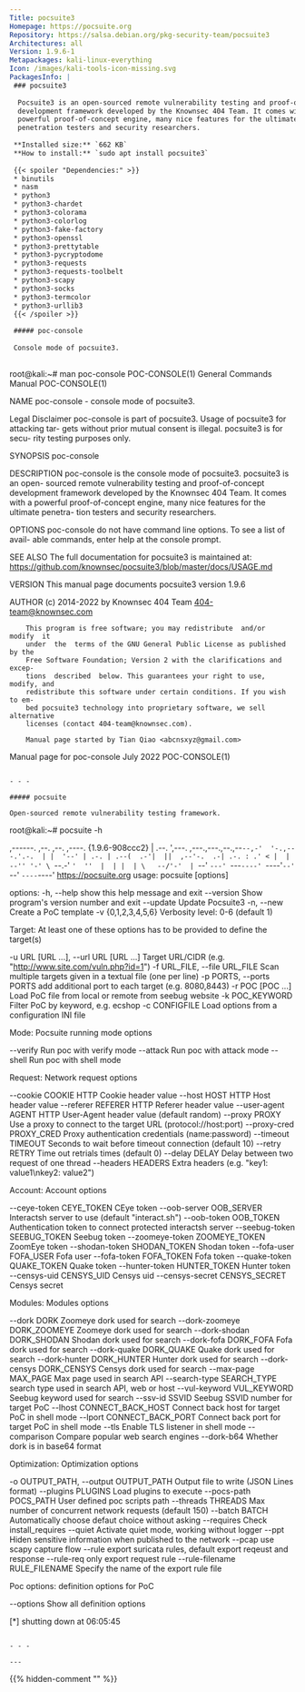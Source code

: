 ```yaml
---
Title: pocsuite3
Homepage: https://pocsuite.org
Repository: https://salsa.debian.org/pkg-security-team/pocsuite3
Architectures: all
Version: 1.9.6-1
Metapackages: kali-linux-everything 
Icon: /images/kali-tools-icon-missing.svg
PackagesInfo: |
 ### pocsuite3
 
  Pocsuite3 is an open-sourced remote vulnerability testing and proof-of-concept
  development framework developed by the Knownsec 404 Team. It comes with a
  powerful proof-of-concept engine, many nice features for the ultimate
  penetration testers and security researchers.
 
 **Installed size:** `662 KB`  
 **How to install:** `sudo apt install pocsuite3`  
 
 {{< spoiler "Dependencies:" >}}
 * binutils
 * nasm
 * python3
 * python3-chardet
 * python3-colorama
 * python3-colorlog
 * python3-fake-factory
 * python3-openssl
 * python3-prettytable
 * python3-pycryptodome
 * python3-requests
 * python3-requests-toolbelt
 * python3-scapy
 * python3-socks
 * python3-termcolor
 * python3-urllib3
 {{< /spoiler >}}
 
 ##### poc-console
 
 Console mode of pocsuite3.
 
 ```
 root@kali:~# man poc-console
 POC-CONSOLE(1)              General Commands Manual             POC-CONSOLE(1)
 
 NAME
        poc-console - console mode of pocsuite3.
 
 Legal Disclaimer
        poc-console is part of pocsuite3. Usage of pocsuite3 for attacking tar-
        gets without prior mutual consent is illegal.  pocsuite3 is  for  secu-
        rity testing purposes only.
 
 SYNOPSIS
        poc-console
 
 DESCRIPTION
        poc-console  is  the  console mode of pocsuite3.  pocsuite3 is an open-
        sourced remote vulnerability testing and  proof-of-concept  development
        framework  developed by the Knownsec 404 Team. It comes with a powerful
        proof-of-concept engine, many nice features for the  ultimate  penetra-
        tion testers and security researchers.
 
 OPTIONS
        poc-console  do  not have command line options. To see a list of avail-
        able commands, enter help at the console prompt.
 
 SEE ALSO
        The full documentation for pocsuite3 is maintained at:
        https://github.com/knownsec/pocsuite3/blob/master/docs/USAGE.md
 
 VERSION
        This manual page documents pocsuite3 version 1.9.6
 
 AUTHOR
        (c) 2014-2022 by Knownsec 404 Team
        <404-team@knownsec.com>
 
        This program is free software; you may redistribute  and/or  modify  it
        under  the  terms of the GNU General Public License as published by the
        Free Software Foundation; Version 2 with the clarifications and  excep-
        tions  described  below. This guarantees your right to use, modify, and
        redistribute this software under certain conditions. If you wish to em-
        bed pocsuite3 technology into proprietary software, we sell alternative
        licenses (contact 404-team@knownsec.com).
 
        Manual page started by Tian Qiao <abcnsxyz@gmail.com>
 
 Manual page for poc-console        July 2022                    POC-CONSOLE(1)
 ```
 
 - - -
 
 ##### pocsuite
 
 Open-sourced remote vulnerability testing framework.
 
 ```
 root@kali:~# pocsuite -h
 
 ,------.                        ,--. ,--.       ,----.   {1.9.6-908ccc2}
 |  .--. ',---. ,---.,---.,--.,--`--,-'  '-.,---.'.-.  |
 |  '--' | .-. | .--(  .-'|  ||  ,--'-.  .-| .-. : .' <
 |  | --'' '-' \ `--.-'  `'  ''  |  | |  | \   --/'-'  |
 `--'     `---' `---`----' `----'`--' `--'  `----`----'   https://pocsuite.org
 usage: pocsuite [options]
 
 options:
   -h, --help            show this help message and exit
   --version             Show program's version number and exit
   --update              Update Pocsuite3
   -n, --new             Create a PoC template
   -v {0,1,2,3,4,5,6}    Verbosity level: 0-6 (default 1)
 
 Target:
   At least one of these options has to be provided to define the target(s)
 
   -u URL [URL ...], --url URL [URL ...]
                         Target URL/CIDR (e.g.
                         "http://www.site.com/vuln.php?id=1")
   -f URL_FILE, --file URL_FILE
                         Scan multiple targets given in a textual file (one per
                         line)
   -p PORTS, --ports PORTS
                         add additional port to each target (e.g. 8080,8443)
   -r POC [POC ...]      Load PoC file from local or remote from seebug website
   -k POC_KEYWORD        Filter PoC by keyword, e.g. ecshop
   -c CONFIGFILE         Load options from a configuration INI file
 
 Mode:
   Pocsuite running mode options
 
   --verify              Run poc with verify mode
   --attack              Run poc with attack mode
   --shell               Run poc with shell mode
 
 Request:
   Network request options
 
   --cookie COOKIE       HTTP Cookie header value
   --host HOST           HTTP Host header value
   --referer REFERER     HTTP Referer header value
   --user-agent AGENT    HTTP User-Agent header value (default random)
   --proxy PROXY         Use a proxy to connect to the target URL
                         (protocol://host:port)
   --proxy-cred PROXY_CRED
                         Proxy authentication credentials (name:password)
   --timeout TIMEOUT     Seconds to wait before timeout connection (default 10)
   --retry RETRY         Time out retrials times (default 0)
   --delay DELAY         Delay between two request of one thread
   --headers HEADERS     Extra headers (e.g. "key1: value1\nkey2: value2")
 
 Account:
   Account options
 
   --ceye-token CEYE_TOKEN
                         CEye token
   --oob-server OOB_SERVER
                         Interactsh server to use (default "interact.sh")
   --oob-token OOB_TOKEN
                         Authentication token to connect protected interactsh
                         server
   --seebug-token SEEBUG_TOKEN
                         Seebug token
   --zoomeye-token ZOOMEYE_TOKEN
                         ZoomEye token
   --shodan-token SHODAN_TOKEN
                         Shodan token
   --fofa-user FOFA_USER
                         Fofa user
   --fofa-token FOFA_TOKEN
                         Fofa token
   --quake-token QUAKE_TOKEN
                         Quake token
   --hunter-token HUNTER_TOKEN
                         Hunter token
   --censys-uid CENSYS_UID
                         Censys uid
   --censys-secret CENSYS_SECRET
                         Censys secret
 
 Modules:
   Modules options
 
   --dork DORK           Zoomeye dork used for search
   --dork-zoomeye DORK_ZOOMEYE
                         Zoomeye dork used for search
   --dork-shodan DORK_SHODAN
                         Shodan dork used for search
   --dork-fofa DORK_FOFA
                         Fofa dork used for search
   --dork-quake DORK_QUAKE
                         Quake dork used for search
   --dork-hunter DORK_HUNTER
                         Hunter dork used for search
   --dork-censys DORK_CENSYS
                         Censys dork used for search
   --max-page MAX_PAGE   Max page used in search API
   --search-type SEARCH_TYPE
                         search type used in search API, web or host
   --vul-keyword VUL_KEYWORD
                         Seebug keyword used for search
   --ssv-id SSVID        Seebug SSVID number for target PoC
   --lhost CONNECT_BACK_HOST
                         Connect back host for target PoC in shell mode
   --lport CONNECT_BACK_PORT
                         Connect back port for target PoC in shell mode
   --tls                 Enable TLS listener in shell mode
   --comparison          Compare popular web search engines
   --dork-b64            Whether dork is in base64 format
 
 Optimization:
   Optimization options
 
   -o OUTPUT_PATH, --output OUTPUT_PATH
                         Output file to write (JSON Lines format)
   --plugins PLUGINS     Load plugins to execute
   --pocs-path POCS_PATH
                         User defined poc scripts path
   --threads THREADS     Max number of concurrent network requests (default
                         150)
   --batch BATCH         Automatically choose defaut choice without asking
   --requires            Check install_requires
   --quiet               Activate quiet mode, working without logger
   --ppt                 Hiden sensitive information when published to the
                         network
   --pcap                use scapy capture flow
   --rule                export suricata rules, default export reqeust and
                         response
   --rule-req            only export request rule
   --rule-filename RULE_FILENAME
                         Specify the name of the export rule file
 
 Poc options:
   definition options for PoC
 
   --options             Show all definition options
 
 [*] shutting down at 06:05:45
 
 ```
 
 - - -
 
---
```

{{% hidden-comment "<!--Do not edit anything above this line-->" %}}
